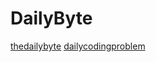 # DailyByte

[thedailybyte](https://thedailybyte.dev/)
[dailycodingproblem](https://www.dailycodingproblem.com/)
